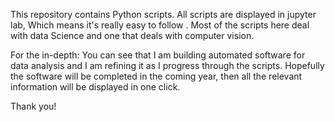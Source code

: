 This repository contains Python scripts.
All scripts are displayed in jupyter lab, Which means it's really easy to follow .
Most of the scripts here deal with data Science and one that deals with computer vision.


For the in-depth:
You can see that I am building automated software for data analysis and I am refining it as I progress through the scripts.
Hopefully the software will be completed in the coming year, then all the relevant information will be displayed in one click.

Thank you!
